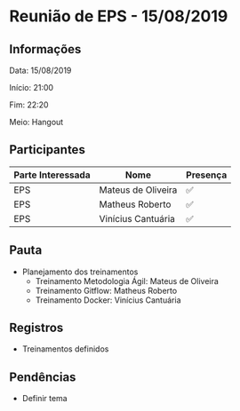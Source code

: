 # Reunião de EPS - 15/08/2019

## Informações

Data: 15/08/2019

Início: 21:00

Fim: 22:20

Meio: Hangout

## Participantes

|Parte Interessada|Nome|Presença|
|-----------------|----|--------|
|EPS|Mateus de Oliveira| :white_check_mark:|
|EPS|Matheus Roberto| :white_check_mark:|
|EPS|Vinícius Cantuária| :white_check_mark:|


## Pauta

* Planejamento dos treinamentos
    * Treinamento Metodologia Ágil: Mateus de Oliveira
    * Treinamento Gitflow: Matheus Roberto
    * Treinamento Docker: Vinícius Cantuária

## Registros

* Treinamentos definidos

## Pendências

* Definir tema
